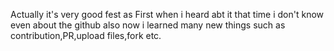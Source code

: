 Actually it's very good fest as First when i heard abt it that time i don't know even about the github also now i learned many new things such as contribution,PR,upload files,fork etc.
